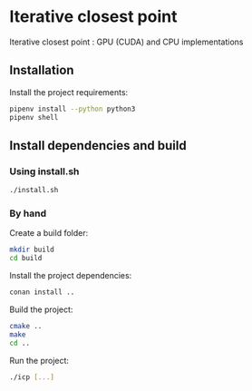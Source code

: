# Iterative closest point
Iterative closest point : GPU (CUDA) and CPU implementations

## Installation
Install the project requirements:

```bash
pipenv install --python python3
pipenv shell
```

## Install dependencies and build

### Using install.sh

```bash
./install.sh
```

### By hand

Create a build folder:

```bash
mkdir build
cd build
```

Install the project dependencies:

```bash
conan install ..
```

Build the project:

```bash
cmake ..
make
cd ..
```

Run the project:
```bash
./icp [...]
```
